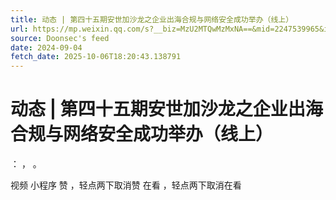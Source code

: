 ```yaml
---
title: 动态 | 第四十五期安世加沙龙之企业出海合规与网络安全成功举办（线上）
url: https://mp.weixin.qq.com/s?__biz=MzU2MTQwMzMxNA==&mid=2247539965&idx=1&sn=e744e8c8aa3d9d2bddbe6743e4cabb6d
source: Doonsec's feed
date: 2024-09-04
fetch_date: 2025-10-06T18:20:43.138791
---
```


# 动态 | 第四十五期安世加沙龙之企业出海合规与网络安全成功举办（线上）

：
，
。

视频
小程序
赞
，轻点两下取消赞
在看
，轻点两下取消在看